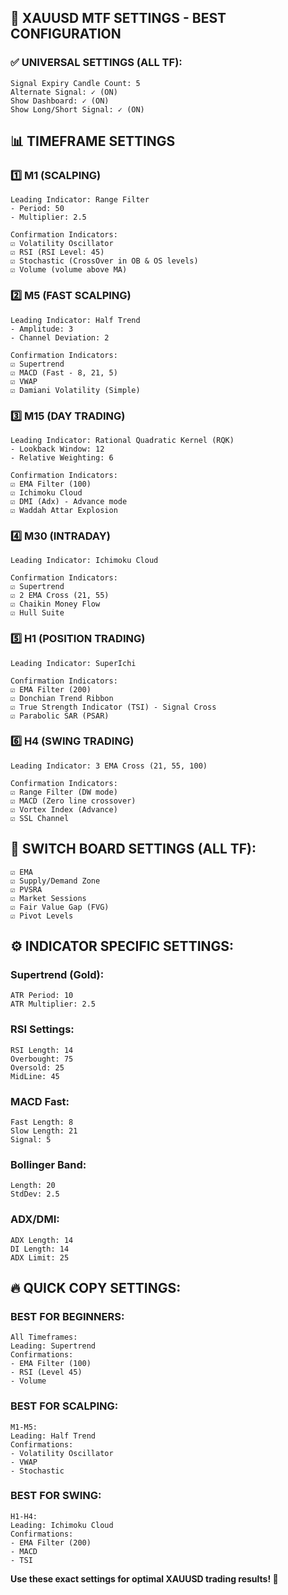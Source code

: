 ## **🥇 XAUUSD MTF SETTINGS - BEST CONFIGURATION**

### **✅ UNIVERSAL SETTINGS (ALL TF):**
```
Signal Expiry Candle Count: 5
Alternate Signal: ✓ (ON)
Show Dashboard: ✓ (ON)
Show Long/Short Signal: ✓ (ON)
```

## **📊 TIMEFRAME SETTINGS**

### **1️⃣ M1 (SCALPING)**
```
Leading Indicator: Range Filter
- Period: 50
- Multiplier: 2.5

Confirmation Indicators:
☑ Volatility Oscillator
☑ RSI (RSI Level: 45)
☑ Stochastic (CrossOver in OB & OS levels)
☑ Volume (volume above MA)
```

### **2️⃣ M5 (FAST SCALPING)**
```
Leading Indicator: Half Trend
- Amplitude: 3
- Channel Deviation: 2

Confirmation Indicators:
☑ Supertrend
☑ MACD (Fast - 8, 21, 5)
☑ VWAP
☑ Damiani Volatility (Simple)
```

### **3️⃣ M15 (DAY TRADING)**
```
Leading Indicator: Rational Quadratic Kernel (RQK)
- Lookback Window: 12
- Relative Weighting: 6

Confirmation Indicators:
☑ EMA Filter (100)
☑ Ichimoku Cloud
☑ DMI (Adx) - Advance mode
☑ Waddah Attar Explosion
```

### **4️⃣ M30 (INTRADAY)**
```
Leading Indicator: Ichimoku Cloud

Confirmation Indicators:
☑ Supertrend
☑ 2 EMA Cross (21, 55)
☑ Chaikin Money Flow
☑ Hull Suite
```

### **5️⃣ H1 (POSITION TRADING)**
```
Leading Indicator: SuperIchi

Confirmation Indicators:
☑ EMA Filter (200)
☑ Donchian Trend Ribbon
☑ True Strength Indicator (TSI) - Signal Cross
☑ Parabolic SAR (PSAR)
```

### **6️⃣ H4 (SWING TRADING)**
```
Leading Indicator: 3 EMA Cross (21, 55, 100)

Confirmation Indicators:
☑ Range Filter (DW mode)
☑ MACD (Zero line crossover)
☑ Vortex Index (Advance)
☑ SSL Channel
```

## **🎯 SWITCH BOARD SETTINGS (ALL TF):**
```
☑ EMA
☑ Supply/Demand Zone
☑ PVSRA
☑ Market Sessions
☑ Fair Value Gap (FVG)
☑ Pivot Levels
```

## **⚙️ INDICATOR SPECIFIC SETTINGS:**

### **Supertrend (Gold):**
```
ATR Period: 10
ATR Multiplier: 2.5
```

### **RSI Settings:**
```
RSI Length: 14
Overbought: 75
Oversold: 25
MidLine: 45
```

### **MACD Fast:**
```
Fast Length: 8
Slow Length: 21
Signal: 5
```

### **Bollinger Band:**
```
Length: 20
StdDev: 2.5
```

### **ADX/DMI:**
```
ADX Length: 14
DI Length: 14
ADX Limit: 25
```

## **🔥 QUICK COPY SETTINGS:**

### **BEST FOR BEGINNERS:**
```
All Timeframes:
Leading: Supertrend
Confirmations:
- EMA Filter (100)
- RSI (Level 45)
- Volume
```

### **BEST FOR SCALPING:**
```
M1-M5:
Leading: Half Trend
Confirmations:
- Volatility Oscillator
- VWAP
- Stochastic
```

### **BEST FOR SWING:**
```
H1-H4:
Leading: Ichimoku Cloud
Confirmations:
- EMA Filter (200)
- MACD
- TSI
```

**Use these exact settings for optimal XAUUSD trading results! 🎯**
